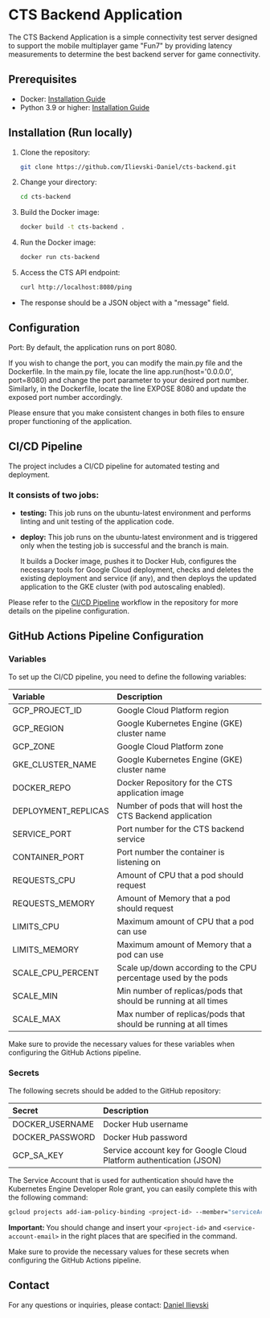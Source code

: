 # CTS Backend Application

The CTS Backend Application is a simple connectivity test server designed to support the mobile multiplayer game "Fun7" by providing latency measurements to determine the best backend server for game connectivity.

## Prerequisites

- Docker: [Installation Guide](https://docs.docker.com/get-docker/)
- Python 3.9 or higher: [Installation Guide](https://www.python.org/downloads/)

## Installation (Run locally)

1. Clone the repository:

   ```bash
   git clone https://github.com/Ilievski-Daniel/cts-backend.git
   ```

2. Change your directory:

   ```sh
   cd cts-backend
   ```

3. Build the Docker image:

    ```sh
    docker build -t cts-backend .
    ```

4. Run the Docker image:

    ```sh
    docker run cts-backend
    ```

5. Access the CTS API endpoint:

    ```sh
    curl http://localhost:8080/ping
    ```

- The response should be a JSON object with a "message" field.

## Configuration

Port: By default, the application runs on port 8080.

If you wish to change the port, you can modify the main.py file and the Dockerfile. In the main.py file, locate the line app.run(host='0.0.0.0', port=8080) and change the port parameter to your desired port number. Similarly, in the Dockerfile, locate the line EXPOSE 8080 and update the exposed port number accordingly.

Please ensure that you make consistent changes in both files to ensure proper functioning of the application.

## CI/CD Pipeline

The project includes a CI/CD pipeline for automated testing and deployment. 

### It consists of two jobs:

- <b>testing:</b> 
    This job runs on the ubuntu-latest environment and performs linting and unit testing of the application code.

- <b>deploy:</b> 
    This job runs on the ubuntu-latest environment and is triggered only when the testing job is successful and the branch is main. 

    It builds a Docker image, pushes it to Docker Hub, configures the necessary tools for Google Cloud deployment, checks and deletes the existing deployment and service (if any), and then deploys the updated application to the GKE cluster (with pod autoscaling enabled).

Please refer to the [CI/CD Pipeline](/.github/workflows/ci_cd_pipeline.yaml) workflow in the repository for more details on the pipeline configuration.

## GitHub Actions Pipeline Configuration

### Variables

To set up the CI/CD pipeline, you need to define the following variables:

| Variable            |  Description                                                   | 
|:--------------------|:---------------------------------------------------------------|
| GCP_PROJECT_ID      | Google Cloud Platform region                                   |
| GCP_REGION          | Google Kubernetes Engine (GKE) cluster name                    |
| GCP_ZONE	          | Google Cloud Platform zone                                     |
| GKE_CLUSTER_NAME    | Google Kubernetes Engine (GKE) cluster name                    |
| DOCKER_REPO         | Docker Repository for the CTS application image                |
| DEPLOYMENT_REPLICAS | Number of pods that will host the CTS Backend application      |
| SERVICE_PORT        | Port number for the CTS backend service                        |
| CONTAINER_PORT      | Port number the container is listening on                      |
| REQUESTS_CPU        | Amount of CPU that a pod should request                        |
| REQUESTS_MEMORY     | Amount of Memory that a pod should request                     |
| LIMITS_CPU          | Maximum amount of CPU that a pod can use                       |
| LIMITS_MEMORY       | Maximum amount of Memory that a pod can use                    |
| SCALE_CPU_PERCENT   | Scale up/down according to the CPU percentage used by the pods |
| SCALE_MIN           | Min number of replicas/pods that should be running at all times|
| SCALE_MAX           | Max number of replicas/pods that should be running at all times|

Make sure to provide the necessary values for these variables when configuring the GitHub Actions pipeline. 

### Secrets

The following secrets should be added to the GitHub repository:

| Secret          |  Description                                                       |
|:----------------|:-------------------------------------------------------------------|
| DOCKER_USERNAME | Docker Hub username                                                |
| DOCKER_PASSWORD | Docker Hub password                                                |
| GCP_SA_KEY      | Service account key for Google Cloud Platform authentication (JSON)|

The Service Account that is used for authentication should have the Kubernetes Engine Developer Role grant, you can easily complete this with the following command:

```sh
gcloud projects add-iam-policy-binding <project-id> --member="serviceAccount:<service-account-email>" --role="roles/container.developer"
```

<b>Important: </b>You should change and insert your ```<project-id>``` and ```<service-account-email>``` in the right places that are specified in the command.

Make sure to provide the necessary values for these secrets when configuring the GitHub Actions pipeline. 

## Contact
For any questions or inquiries, please contact: [Daniel Ilievski](https://www.linkedin.com/in/danielilievski/)